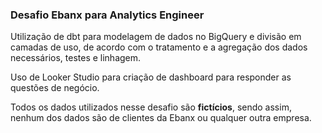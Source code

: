 ### Desafio Ebanx para Analytics Engineer

Utilização de dbt para modelagem de dados no BigQuery e divisão em camadas de uso, de acordo com o tratamento e a agregação dos dados necessários, testes e linhagem.

Uso de Looker Studio para criação de dashboard para responder as questões de negócio.

Todos os dados utilizados nesse desafio são <b>fictícios</b>, sendo assim, nenhum dos dados são de clientes da Ebanx ou qualquer outra empresa.
